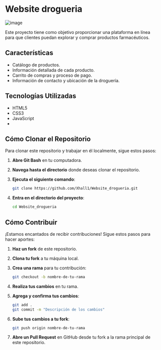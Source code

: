 # Website drogueria

![image](https://github.com/Xhall1/Website_drogueria/assets/114125924/8d1a365d-b00e-4fb4-9e2a-045758551407)


Este proyecto tiene como objetivo proporcionar una plataforma en línea para que clientes puedan explorar y comprar productos farmacéuticos.

## Características

- Catálogo de productos.
- Información detallada de cada producto.
- Carrito de compras y proceso de pago.
- Información de contacto y ubicación de la droguería.

## Tecnologías Utilizadas

- HTML5
- CSS3
- JavaScript
- 
## Cómo Clonar el Repositorio

Para clonar este repositorio y trabajar en él localmente, sigue estos pasos:

1. **Abre Git Bash** en tu computadora.
2. **Navega hasta el directorio** donde deseas clonar el repositorio.
3. **Ejecuta el siguiente comando**:

    ```sh
    git clone https://github.com/Xhall1/Website_drogueria.git
    ```

4. **Entra en el directorio del proyecto**:

    ```sh
    cd Website_drogueria
    ```

## Cómo Contribuir

¡Estamos encantados de recibir contribuciones! Sigue estos pasos para hacer aportes:

1. **Haz un fork** de este repositorio.
2. **Clona tu fork** a tu máquina local.
3. **Crea una rama** para tu contribución:

    ```sh
    git checkout -b nombre-de-tu-rama
    ```

4. **Realiza tus cambios** en tu rama.
5. **Agrega y confirma tus cambios**:

    ```sh
    git add .
    git commit -m "Descripción de los cambios"
    ```

6. **Sube tus cambios a tu fork**:

    ```sh
    git push origin nombre-de-tu-rama
    ```

7. **Abre un Pull Request** en GitHub desde tu fork a la rama principal de este repositorio.
